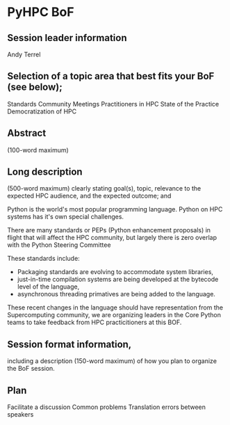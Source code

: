 # PyHPC BoF

## Session leader information

Andy Terrel

## Selection of a topic area that best fits your BoF (see below);

Standards
Community Meetings
Practitioners in HPC
State of the Practice
Democratization of HPC

## Abstract 
(100-word maximum)


## Long description 
(500-word maximum) clearly stating goal(s), topic, relevance to the expected HPC audience, and the expected outcome; and

Python is the world's most popular programming language. Python on HPC systems has it's own special challenges. 

There are many standards or PEPs (Python enhancement proposals) in flight that will affect the HPC community, but largely there is zero overlap with the Python Steering Committee 

These standards include:
- Packaging standards are evolving to accommodate system libraries,
- just-in-time compilation systems are being developed at the bytecode level of the language,
-  asynchronous threading primatives are being added to the language.

These recent changes in the language should have representation from the Supercomputing community, we are organizing leaders in the Core Python teams to take feedback from HPC practicitioners at this BOF.


## Session format information, 
including a description (150-word maximum) of how you plan to organize the BoF session.

## Plan

Facilitate a discussion 
Common problems 
Translation errors between speakers

